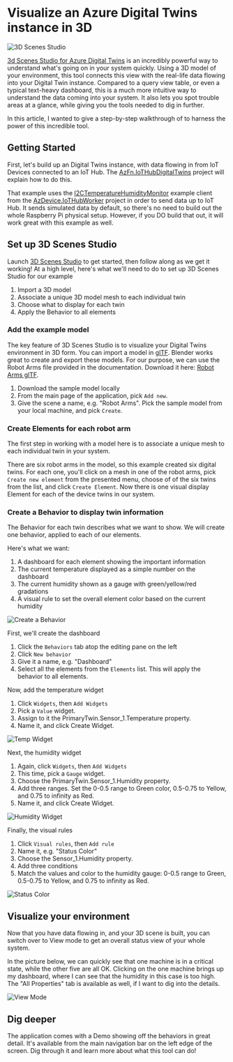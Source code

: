# Visualize an Azure Digital Twins instance in 3D

![3D Scenes Studio](../docs/images/twin-3d-overview.png)

[3d Scenes Studio for Azure Digital Twins](https://learn.microsoft.com/en-us/azure/digital-twins/concepts-3d-scenes-studio)
is an incredibly powerful way to understand what's going on in your system quickly.
Using a 3D model of your environment, this tool connects this view with the real-life data flowing
into your Digital Twin instance. Compared to a query view table, or even a typical text-heavy dashboard, this is a much more intuitive way to understand the data coming into your system. It also lets you spot trouble areas at a glance, while giving you the tools needed to dig in further.

In this article, I wanted to give a step-by-step walkthrough of to harness the power of this incredible tool.

## Getting Started

First, let's build up an Digital Twins instance, with data flowing in from IoT Devices connected to an IoT Hub.
The [AzFn.IoTHubDigitalTwins](https://github.com/jcoliz/AzFn.IoTHubTrigger/tree/main/AzFn.IotHubDigitalTwins) project
will explain how to do this.

That example uses the [I2CTemperatureHumidityMonitor](https://github.com/jcoliz/AzDevice.IoTHubWorker/tree/main/examples/I2cTempHumidityMonitor) example client from the [AzDevice.IoTHubWorker](https://github.com/jcoliz/AzDevice.IoTHubWorker) project in order to send data up to IoT Hub.
It sends simulated data by default, so there's no need to build out the whole Raspberry Pi
physical setup. However, if you DO build that out, it will work great with this example as well.

## Set up 3D Scenes Studio

Launch [3D Scenes Studio](https://explorer.digitaltwins.azure.net/3dscenes/) to get started, then follow along as we get it working! At a high level, here's what we'll need to do to set up 3D Scenes Studio for our example

1. Import a 3D model
2. Associate a unique 3D model mesh to each individual twin
3. Choose what to display for each twin
4. Apply the Behavior to all elements

### Add the example model

The key feature of 3D Scenes Studio is to visualize your Digital Twins environment in 3D form. You can import a model in [glTF](https://github.com/KhronosGroup/glTF). Blender works great to create and export these models. For our purpose, we can use the Robot Arms file provided in the documentation. Download it here: [Robot Arms glTF](https://cardboardresources.blob.core.windows.net/public/RobotArms.glb).

1. Download the sample model locally
2. From the main page of the application, pick `Add new`.
3. Give the scene a name, e.g. "Robot Arms". Pick the sample model from your local machine, and pick `Create`.

### Create Elements for each robot arm

The first step in working with a model here is to associate a unique mesh to each individual twin in your system.

There are six robot arms in the model, so this example created six digital twins. For each one, you'll click on 
a mesh in one of the robot arms, pick `Create new element` from the presented menu, choose of of the six twins from
the list, and click `Create Element`. Now there is one visual display Element for each of the device twins in our
system. 

### Create a Behavior to display twin information 

The Behavior for each twin describes what we want to show. We will create one behavior, applied to each of our elements.

Here's what we want:

1. A dashboard for each element showing the important information
2. The current temperature displayed as a simple number on the dashboard 
3. The current humidity shown as a gauge with green/yellow/red gradations
4. A visual rule to set the overall element color based on the current humidity

![Create a Behavior](../docs/images/twin-3d-behavior.png)

First, we'll create the dashboard

1. Click the `Behaviors` tab atop the editing pane on the left
2. Click `New behavior`
3. Give it a name, e.g. "Dashboard"
4. Select all the elements from the `Elements` list. This will apply the behavior to all elements.

Now, add the temperature widget

1. Click `Widgets`, then `Add Widgets`
2. Pick a `Value` widget. 
3. Assign to it the PrimaryTwin.Sensor_1.Temperature property. 
4. Name it, and click Create Widget.

![Temp Widget](../docs/images/twin-3d-temp-widget.png)

Next, the humidity widget

1. Again, click `Widgets`, then `Add Widgets`
2. This time, pick a `Gauge` widget. 
3. Choose the PrimaryTwin.Sensor_1.Humidity property. 
4. Add three ranges. Set the 0-0.5 range to Green color, 0.5-0.75 to Yellow, and 0.75 to infinity as Red. 
5. Name it, and click Create Widget.

![Humidity Widget](../docs/images/twin-3d-humidity-widget.png)

Finally, the visual rules

1. Click `Visual rules`, then `Add rule`
2. Name it, e.g. "Status Color"
3. Choose the Sensor_1.Humidity property.
4. Add three conditions
5. Match the values and color to the humidity gauge: 0-0.5 range to Green, 0.5-0.75 to Yellow, and 0.75 to infinity as Red.

![Status Color](../docs/images/twin-3d-statuscolor.png)

## Visualize your environment

Now that you have data flowing in, and your 3D scene is built, you can switch over to View mode to 
get an overall status view of your whole
system. 

In the picture below, we can quickly see that one machine is in a critical state, while the
other five are all OK. Clicking on the one machine brings up my dashboard, where I can see that
the humidity in this case is too high. The "All Properties" tab is available as well, if I want
to dig into the details.

![View Mode](../docs/images/twin-3d-overview.png)

## Dig deeper

The application comes with a Demo showing off the behaviors in great detail. It's available from the
main navigation bar on the left edge of the screen. Dig through it and learn more about what this
tool can do!